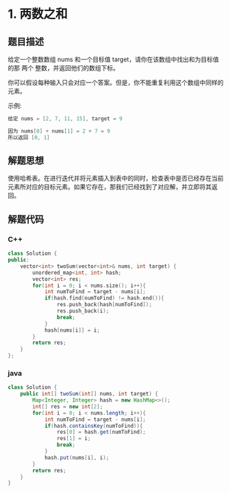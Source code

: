 # 1. 两数之和

## 题目描述

给定一个整数数组 nums 和一个目标值 target，请你在该数组中找出和为目标值的那 两个 整数，并返回他们的数组下标。

你可以假设每种输入只会对应一个答案。但是，你不能重复利用这个数组中同样的元素。

示例:

```java
给定 nums = [2, 7, 11, 15], target = 9

因为 nums[0] + nums[1] = 2 + 7 = 9
所以返回 [0, 1]
```

## 解题思想

使用哈希表。在进行迭代并将元素插入到表中的同时，检查表中是否已经存在当前元素所对应的目标元素。如果它存在，那我们已经找到了对应解，并立即将其返回。

## 解题代码

### C++

```cpp
class Solution {
public:
    vector<int> twoSum(vector<int>& nums, int target) {
        unordered_map<int, int> hash;
        vector<int> res;
        for(int i = 0; i < nums.size(); i++){
            int numToFind = target - nums[i];
            if(hash.find(numToFind) != hash.end()){
                res.push_back(hash[numToFind]);
                res.push_back(i);
                break;
            }
            hash[nums[i]] = i;
        }
        return res;
    }
};
```

### java

```java
class Solution {
    public int[] twoSum(int[] nums, int target) {
        Map<Integer, Integer> hash = new HashMap<>();
        int[] res = new int[2];
        for(int i = 0; i < nums.length; i++){
            int numToFind = target - nums[i];
            if(hash.containsKey(numToFind)){
                res[0] = hash.get(numToFind);
                res[1] = i;
                break;
            }
            hash.put(nums[i], i);
        }
        return res;
    }
}
```